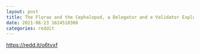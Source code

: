 ```yaml
--- 
layout: post 
title: The Florax and the Cephalopod, a Delegator and a Validator Exploring the Cosmos 
date: 2021-06-23 1624510366 
categories: reddit 
--- 
```

https://redd.it/o6tvxf